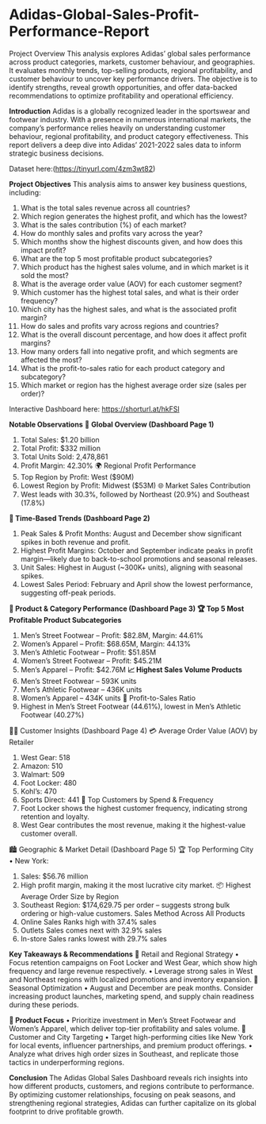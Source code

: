# Adidas-Global-Sales-Profit-Performance-Report
Project Overview
This analysis explores Adidas’ global sales performance across product categories, markets, customer behaviour, and geographies. It evaluates monthly trends, top-selling products, regional profitability, and customer behaviour to uncover key performance drivers. The objective is to identify strengths, reveal growth opportunities, and offer data-backed recommendations to optimize profitability and operational efficiency.

**Introduction**
Adidas is a globally recognized leader in the sportswear and footwear industry. With a presence in numerous international markets, the company’s performance relies heavily on understanding customer behaviour, regional profitability, and product category effectiveness. This report delivers a deep dive into Adidas’ 2021-2022 sales data to inform strategic business decisions.

Dataset here:(https://tinyurl.com/4zm3wt82)

**Project Objectives**
This analysis aims to answer key business questions, including:
1.	What is the total sales revenue across all countries?
2.	Which region generates the highest profit, and which has the lowest? 
3.	What is the sales contribution (%) of each market? 
4.	How do monthly sales and profits vary across the year? 
5.	Which months show the highest discounts given, and how does this impact profit? 
6.	What are the top 5 most profitable product subcategories? 
7.	Which product has the highest sales volume, and in which market is it sold the most? 
8.	What is the average order value (AOV) for each customer segment? 
9.	Which customer has the highest total sales, and what is their order frequency? 
10.	Which city has the highest sales, and what is the associated profit margin? 
11.	How do sales and profits vary across regions and countries? 
12.	What is the overall discount percentage, and how does it affect profit margins? 
13.	How many orders fall into negative profit, and which segments are affected the most? 
14.	What is the profit-to-sales ratio for each product category and subcategory? 
15.	Which market or region has the highest average order size (sales per order)?

Interactive Dashboard here: https://shorturl.at/hkFSl

**Notable Observations**
📍 **Global Overview (Dashboard Page 1)**
1.	Total Sales: $1.20 billion
2.	Total Profit: $332 million
3.	Total Units Sold: 2,478,861
4.	Profit Margin: 42.30%
🌍 Regional Profit Performance
1.	Top Region by Profit: West ($90M)
2.	Lowest Region by Profit: Midwest ($53M)
🌐 Market Sales Contribution
1.	West leads with 30.3%, followed by Northeast (20.9%) and Southeast (17.8%)

**📅 Time-Based Trends (Dashboard Page 2)**
1.	Peak Sales & Profit Months: August and December show significant spikes in both revenue and profit.
2.	Highest Profit Margins: October and September indicate peaks in profit margin—likely due to back-to-school promotions and seasonal releases.
3.	Unit Sales: Highest in August (~300K+ units), aligning with seasonal spikes.
4.	Lowest Sales Period: February and April show the lowest performance, suggesting off-peak periods.

**👟 Product & Category Performance (Dashboard Page 3)
🏆 Top 5 Most Profitable Product Subcategories**
1.	Men’s Street Footwear – Profit: $82.8M, Margin: 44.61%
2.	Women’s Apparel – Profit: $68.65M, Margin: 44.13%
3.	Men’s Athletic Footwear – Profit: $51.85M
4.	Women’s Street Footwear – Profit: $45.21M
5.	Men’s Apparel – Profit: $42.76M
**📈 Highest Sales Volume Products**
1.	Men’s Street Footwear – 593K units
2.	Men’s Athletic Footwear – 436K units
3.	Women’s Apparel – 434K units
🚩 Profit-to-Sales Ratio
1.	Highest in Men’s Street Footwear (44.61%), lowest in Men’s Athletic Footwear (40.27%)



🧍‍♂️ Customer Insights (Dashboard Page 4)
💳 Average Order Value (AOV) by Retailer
1.	West Gear: 518
2.	Amazon: 510
3.	Walmart: 509
4.	Foot Locker: 480
5.	Kohl’s: 470
6.	Sports Direct: 441
🔁 Top Customers by Spend & Frequency
1.	Foot Locker shows the highest customer frequency, indicating strong retention and loyalty.
2.	West Gear contributes the most revenue, making it the highest-value customer overall.

🏙️ Geographic & Market Detail (Dashboard Page 5)
🏆 Top Performing City
•	New York:
1.	Sales: $56.76 million
2.	High profit margin, making it the most lucrative city market.
📦 Highest Average Order Size by Region
1.	Southeast Region: $174,629.75 per order – suggests strong bulk ordering or high-value customers.
Sales Method Across All Products
1.	Online Sales Ranks high with 37.4% sales
2.	Outlets Sales comes next with 32.9% sales
3.	In-store Sales ranks lowest with 29.7% sales


**Key Takeaways & Recommendations**
🎯 Retail and Regional Strategy
•	Focus retention campaigns on Foot Locker and West Gear, which show high frequency and large revenue respectively.
•	Leverage strong sales in West and Northeast regions with localized promotions and inventory expansion.
📆 Seasonal Optimization
•	August and December are peak months. Consider increasing product launches, marketing spend, and supply chain readiness during these periods.

**👟 Product Focus**
•	Prioritize investment in Men’s Street Footwear and Women’s Apparel, which deliver top-tier profitability and sales volume.
📍 Customer and City Targeting
•	Target high-performing cities like New York for local events, influencer partnerships, and premium product offerings.
•	Analyze what drives high order sizes in Southeast, and replicate those tactics in underperforming regions.

**Conclusion**
The Adidas Global Sales Dashboard reveals rich insights into how different products, customers, and regions contribute to performance. By optimizing customer relationships, focusing on peak seasons, and strengthening regional strategies, Adidas can further capitalize on its global footprint to drive profitable growth.
